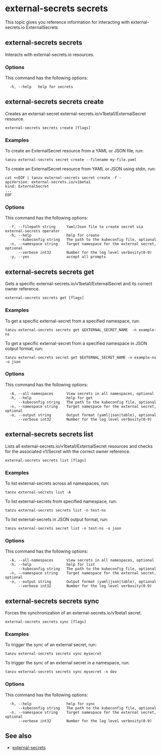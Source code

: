# external-secrets secrets

This topic gives you reference information for interacting with external-secrets.io ExternalSecrets

## <a id="secrets"></a> external-secrets secrets

Interacts with external-secrets.io resources.

### <a id="secrets-options"></a> Options

This command has the following options:

```console
  -h, --help   help for secrets
```

## <a id="secrets-create"></a> external-secrets secrets create

Creates an external-secret external-secrets.io/v1beta1/ExternalSecret resource.

```console
external-secrets secrets create [flags]
```

### <a id="secrets-create-examples"></a> Examples

To create an ExternalSecret resource from a YAML or JSON file, run:

```console
tanzu external-secrets secret create --filename my-file.yaml
```

To create an ExternalSecret resource from YAML or JSON using stdin, run:

```console
cat <<EOF | tanzu external-secrets secret create -f -
apiVersion: external-secrets.io/v1beta1
kind: ExternalSecret
...
EOF
```

### <a id="secrets-create-options"></a> Options

This command has the following options:

```console
  -f, --filepath string     Yaml/Json file to create secret via external-secrets operator
  -h, --help                help for create
      --kubeconfig string   The path to the kubeconfig file, optional
  -n, --namespace string    Target namespace for the external secret, optional
      --verbose int32       Number for the log level verbosity(0-9)
  -y, --yes                 accept all prompts
```

## <a id="secrets-get"></a> external-secrets secrets get

Gets a specific external-secrets.io/v1beta1/ExternalSecret and its correct owner reference.

```console
external-secrets secrets get [flags]
```

### <a id="secrets-get-examples"></a> Examples

To get a specific external-secret from a specified namespace, run:

```console
tanzu external-secrets secrets get $EXTERNAL_SECRET_NAME  -n example-ns
```

To get a specific external-secret from a specified namespace in JSON output format, run:

```console
tanzu external-secrets secret get $EXTERNAL_SECRET_NAME -n example-ns -o json
```

### <a id="secrets-get-options"></a> Options

This command has the following options:

```console
  -A, --all-namespaces      View secrets in all namespaces, optional
  -h, --help                help for get
      --kubeconfig string   The path to the kubeconfig file, optional
  -n, --namespace string    Target namespace for the external secret, optional
  -o, --output string       Output format (yaml|json|table), optional
      --verbose int32       Number for the log level verbosity(0-9)
```

## <a id="secrets-list"></a> external-secrets secrets list

Lists all external-secrets.io/v1beta1/ExternalSecret resources and checks for the associated v1/Secret
with the correct owner reference.

```console
external-secrets secrets list [flags]
```

### <a id="secrets-list-example"></a> Examples

To list external-secrets across all namespaces, run:

```console
tanzu external-secrets list -A
```

To list external-secrets from specified namespace, run:

```console
tanzu external-secrets secrets list -n test-ns
```

To list external-secrets in JSON output format, run:

```console
tanzu external-secrets secret list -n test-ns -o json
```

### <a id="secrets-list-options"></a> Options

This command has the following options:

```console
  -A, --all-namespaces      View secrets in all namespaces, optional
  -h, --help                help for list
      --kubeconfig string   The path to the kubeconfig file, optional
  -n, --namespace string    Target namespace for the external secret, optional
  -o, --output string       Output format (yaml|json|table), optional
      --verbose int32       Number for the log level verbosity(0-9)
```

## <a id="secrets-sync"></a> external-secrets secrets sync

Forces the synchronization of an external-secrets.io/v1beta1 secret.

```console
external-secrets secrets sync [flags]
```

### <a id="secrets-sync-examples"></a> Examples

To trigger the sync of an external secret, run:

```console
tanzu external-secrets secrets sync mysecret
```

To trigger the sync of an external secret in a namespace, run:

```console
tanzu external-secrets secrets sync mysecret -n dev
```

### <a id="secrets-sync-options"></a> Options

This command has the following options:

```console
  -h, --help                help for sync
      --kubeconfig string   The path to the kubeconfig file, optional
  -n, --namespace string    Target namespace for the external secret, optional
      --verbose int32       Number for the log level verbosity(0-9)
```

## <a id="see-also"></a> See also

- [external-secrets](external-secrets.md)
